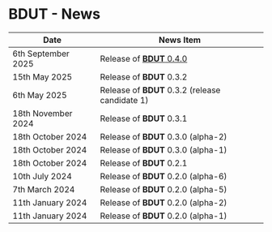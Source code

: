 # BDUT - News


| Date                | News Item                                                               |
| ------------------- | ----------------------------------------------------------------------- |
| 6th September 2025  | Release of [**BDUT** 0.4.0](https://github.com/synesissoftware/BDUT/releases/tag/0.2.0)  |
| 15th May 2025       | Release of **BDUT** 0.3.2                                               |
| 6th May 2025        | Release of **BDUT** 0.3.2 (release candidate 1)                         |
| 18th November 2024  | Release of **BDUT** 0.3.1                                               |
| 18th October 2024   | Release of **BDUT** 0.3.0 (alpha-2)                                     |
| 18th October 2024   | Release of **BDUT** 0.3.0 (alpha-1)                                     |
| 18th October 2024   | Release of **BDUT** 0.2.1                                               |
| 10th July 2024      | Release of **BDUT** 0.2.0 (alpha-6)                                     |
| 7th March 2024      | Release of **BDUT** 0.2.0 (alpha-5)                                     |
| 11th January 2024   | Release of **BDUT** 0.2.0 (alpha-2)                                     |
| 11th January 2024   | Release of **BDUT** 0.2.0 (alpha-1)                                     |


<!-- ########################### end of file ########################### -->


